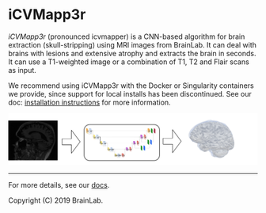 # iCVMapp3r

*iCVMapp3r* (pronounced icvmapper) is a CNN-based algorithm for brain extraction (skull-stripping)
using MRI images from BrainLab.
It can deal with brains with lesions and extensive atrophy and extracts the brain in seconds.
It can use a T1-weighted image or a combination of T1, T2 and Flair scans as input. 

We recommend using iCVMapp3r with the Docker or Singularity containers we provide, since support for local installs has been discontinued. See our doc: [installation instructions](https://github.com/AICONSlab/iCVMapp3r/blob/master/docs/docker.md) for more information.
<p align="center">
      <img src="docs/images/icvmapper_process.png" alt="icv pop-up window"/>
</p>


____________________________

For more details, see our [docs](https://icvmapp3r.readthedocs.io).

Copyright (C) 2019 BrainLab.
